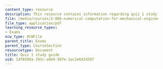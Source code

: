 ```yaml
---
content_type: resource
description: This resource contains information regarding quiz 1 study guide.
file: /media/courses/2-086-numerical-computation-for-mechanical-engineers-fall-2012/1df8500a393ca6b9507e3ac2e6d24597_MIT2_086F12_quiz1_study.pdf
file_type: application/pdf
learning_resource_types:
- Exams
ocw_type: OCWFile
parent_title: Exams
parent_type: CourseSection
resourcetype: Document
title: Quiz 1 study guide
uid: 1df8500a-393c-a6b9-507e-3ac2e6d24597
---
```


